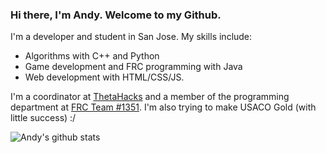 ### Hi there, I'm Andy. Welcome to my Github.

I'm a developer and student in San Jose. My skills include: 
- Algorithms with C++ and Python
- Game development and FRC programming with Java
- Web development with HTML/CSS/JS.

I'm a coordinator at [ThetaHacks](https://thetahacks.tech) and a member of the programming department at [FRC Team #1351](https://www.amhsrobotics.com/). I'm also trying to make USACO Gold (with little success) :/

![Andy's github stats](https://github-readme-stats.vercel.app/api?username=andyli23&show_icons=true&hide_border=true&count_private=true&theme=dracula&hide=issues,prs)
